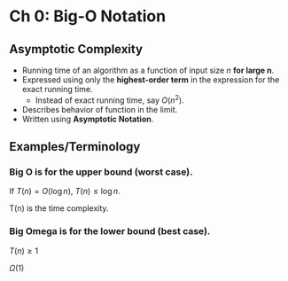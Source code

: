 # Ch 0: Big-O Notation

## Asymptotic Complexity

- Running time of an algorithm as a function of input size *n* **for large n**.
- Expressed using only the **highest-order term** in the expression for the exact running time.
    - Instead of exact running time, say $O(n^2)$.
- Describes behavior of function in the limit. 
- Written using **Asymptotic Notation**. 

## Examples/Terminology

### Big O is for the upper bound (worst case).  

If $T(n) = O(\log{n})$, $T(n) \leq \log{n}$.

T(n) is the time complexity.


### Big Omega is for the lower bound (best case).  

$T(n) \geq 1$

$\Omega(1)$ 
